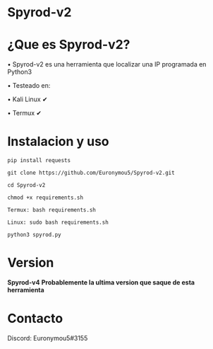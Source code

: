 # Spyrod-v2

# ¿Que es Spyrod-v2?
• Spyrod-v2 es una herramienta que localizar una IP programada en Python3

• Testeado en:

• Kali Linux ✔

• Termux ✔

# Instalacion y uso
```
pip install requests
```
```
git clone https://github.com/Euronymou5/Spyrod-v2.git
```
```
cd Spyrod-v2
```
```
chmod +x requirements.sh
```
```
Termux: bash requirements.sh    

Linux: sudo bash requirements.sh
```
```
python3 spyrod.py
```
# Version
**Spyrod-v4**
**Probablemente la ultima version que saque de esta herramienta**

# Contacto
Discord: Euronymou5#3155
